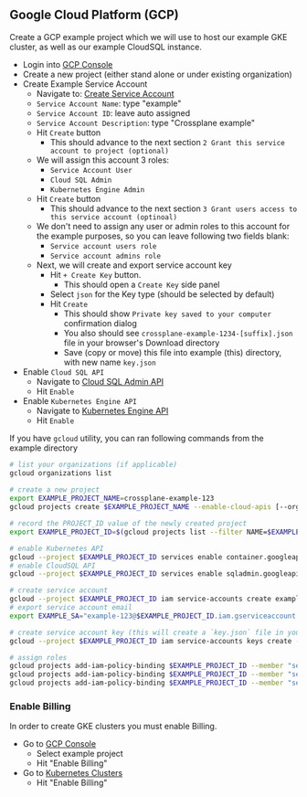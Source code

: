 ## Google Cloud Platform (GCP)

Create a GCP example project which we will use to host our example GKE cluster, as well as our example CloudSQL instance.

- Login into [GCP Console](https://console.cloud.google.com)
- Create a new project (either stand alone or under existing organization)
- Create Example Service Account
    - Navigate to: [Create Service Account](https://console.cloud.google.com/iam-admin/serviceaccounts)
    - `Service Account Name`: type "example"
    - `Service Account ID`: leave auto assigned
    - `Service Account Description`: type "Crossplane example"
    - Hit `Create` button
        - This should advance to the next section `2 Grant this service account to project (optional)`
    - We will assign this account 3 roles:
        - `Service Account User`
        - `Cloud SQL Admin`
        - `Kubernetes Engine Admin`  
    - Hit `Create` button
        - This should advance to the next section `3 Grant users access to this service account (optinoal)`
    - We don't need to assign any user or admin roles to this account for the example purposes, so you can leave following two fields blank:
        - `Service account users role`
        - `Service account admins role`
    - Next, we will create and export service account key
        - Hit `+ Create Key` button. 
            - This should open a `Create Key` side panel
        - Select `json` for the Key type (should be selected by default) 
        - Hit `Create`
            - This should show `Private key saved to your computer` confirmation dialog
            - You also should see `crossplane-example-1234-[suffix].json` file in your browser's Download directory
            - Save (copy or move) this file into example (this) directory, with new name `key.json`
- Enable `Cloud SQL API`
    - Navigate to [Cloud SQL Admin API](https://console.developers.google.com/apis/api/sqladmin.googleapis.com/overview)
    - Hit `Enable`
- Enable `Kubernetes Engine API`
    - Navigate to [Kubernetes Engine API](https://console.developers.google.com/apis/api/container.googleapis.com/overview)
    - Hit `Enable`

If you have `gcloud` utility, you can ran following commands from the example directory 

```bash
# list your organizations (if applicable)
gcloud organizations list
    
# create a new project
export EXAMPLE_PROJECT_NAME=crossplane-example-123
gcloud projects create $EXAMPLE_PROJECT_NAME --enable-cloud-apis [--organization ORANIZATION_ID]

# record the PROJECT_ID value of the newly created project
export EXAMPLE_PROJECT_ID=$(gcloud projects list --filter NAME=$EXAMPLE_PROJECT_NAME --format="value(PROJECT_ID)")   

# enable Kubernetes API
gcloud --project $EXAMPLE_PROJECT_ID services enable container.googleapis.com
# enable CloudSQL API
gcloud --project $EXAMPLE_PROJECT_ID services enable sqladmin.googleapis.com 

# create service account
gcloud --project $EXAMPLE_PROJECT_ID iam service-accounts create example-123 --display-name "Crossplane Example"
# export service account email
export EXAMPLE_SA="example-123@$EXAMPLE_PROJECT_ID.iam.gserviceaccount.com"

# create service account key (this will create a `key.json` file in your current working directory)
gcloud --project $EXAMPLE_PROJECT_ID iam service-accounts keys create --iam-account $EXAMPLE_SA key.json 

# assign roles
gcloud projects add-iam-policy-binding $EXAMPLE_PROJECT_ID --member "serviceAccount:$EXAMPLE_SA" --role="roles/iam.serviceAccountUser"
gcloud projects add-iam-policy-binding $EXAMPLE_PROJECT_ID --member "serviceAccount:$EXAMPLE_SA" --role="roles/cloudsql.admin"
gcloud projects add-iam-policy-binding $EXAMPLE_PROJECT_ID --member "serviceAccount:$EXAMPLE_SA" --role="roles/container.admin"
```

### Enable Billing
In order to create GKE clusters you must enable Billing.
- Go to [GCP Console](https://console.cloud.google.com)
    - Select example project
    - Hit "Enable Billing"
- Go to [Kubernetes Clusters](https://console.cloud.google.com/kubernetes/list)
    - Hit "Enable Billing"